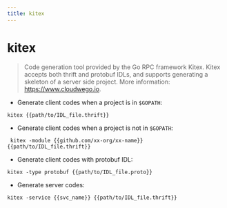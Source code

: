 ```yaml
---
title: kitex
---
```

# kitex

> Code generation tool provided by the Go RPC framework Kitex.
> Kitex accepts both thrift and protobuf IDLs, and supports generating a skeleton of a server side project.
> More information: <https://www.cloudwego.io>.

- Generate client codes when a project is in `$GOPATH`:

`kitex {{path/to/IDL_file.thrift}}`

- Generate client codes when a project is not in `$GOPATH`:

` kitex -module {{github.com/xx-org/xx-name}} {{path/to/IDL_file.thrift}}`

- Generate client codes with protobuf IDL:

`kitex -type protobuf {{path/to/IDL_file.proto}}`

- Generate server codes:

`kitex -service {{svc_name}} {{path/to/IDL_file.thrift}}`
